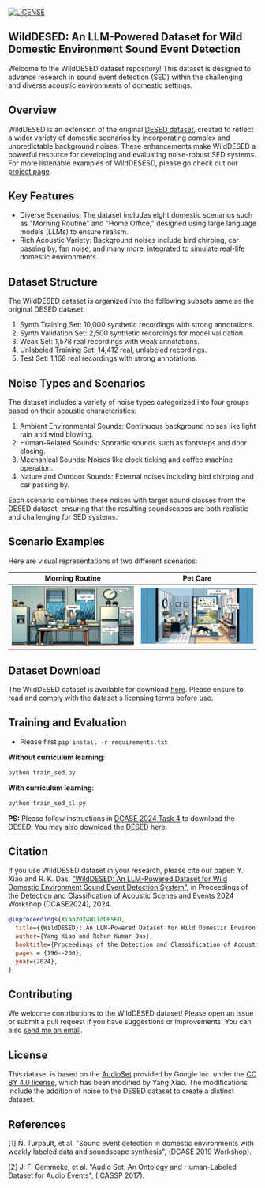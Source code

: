 [![LICENSE](https://img.shields.io/badge/license-MIT-green?style=flat-square)](https://github.com/y2l/meta-transfer-learning-tensorflow/blob/master/LICENSE)
## WildDESED: An LLM-Powered Dataset for Wild Domestic Environment Sound Event Detection
Welcome to the WildDESED dataset repository! This dataset is designed to advance research in sound event detection (SED) within the challenging and diverse acoustic environments of domestic settings.
## Overview
WildDESED is an extension of the original [DESED dataset](https://project.inria.fr/desed/), created to reflect a wider variety of domestic scenarios by incorporating complex and unpredictable background noises. These enhancements make WildDESED a powerful resource for developing and evaluating noise-robust SED systems. For more listenable examples of WildDESESD, please go check out our [project page](https://swagshaw.github.io/projects/WILDDESED.html).

## Key Features
- Diverse Scenarios: The dataset includes eight domestic scenarios such as "Morning Routine" and "Home Office," designed using large language models (LLMs) to ensure realism.
- Rich Acoustic Variety: Background noises include bird chirping, car passing by, fan noise, and many more, integrated to simulate real-life domestic environments.

## Dataset Structure
The WildDESED dataset is organized into the following subsets same as the original DESED dataset:

1. Synth Training Set: 10,000 synthetic recordings with strong annotations.
2. Synth Validation Set: 2,500 synthetic recordings for model validation.
3. Weak Set: 1,578 real recordings with weak annotations.
4. Unlabeled Training Set: 14,412 real, unlabeled recordings.
5. Test Set: 1,168 real recordings with strong annotations.

## Noise Types and Scenarios
The dataset includes a variety of noise types categorized into four groups based on their acoustic characteristics:

1. Ambient Environmental Sounds: Continuous background noises like light rain and wind blowing.
2. Human-Related Sounds: Sporadic sounds such as footsteps and door closing.
3. Mechanical Sounds: Noises like clock ticking and coffee machine operation.
4. Nature and Outdoor Sounds: External noises including bird chirping and car passing by.

Each scenario combines these noises with target sound classes from the DESED dataset, ensuring that the resulting soundscapes are both realistic and challenging for SED systems.

## Scenario Examples
Here are visual representations of two different scenarios:

| Morning Routine | Pet Care |
|-----------------|-------------|
| ![Morning Routine](./morning.png) | ![Pet Care](./pet.png) |

## Dataset Download
The WildDESED dataset is available for download [here](https://zenodo.org/records/14013803). Please ensure to read and comply with the dataset's licensing terms before use. 

## Training and Evaluation

- Please first `pip install -r requirements.txt`

**Without curriculum learning**: 

```bash
python train_sed.py
```


**With curriculum learning**: 

```bash
python train_sed_cl.py
```

**PS:** Please follow instructions in [DCASE 2024 Task 4](https://dcase.community/challenge2024/task-sound-event-detection-with-heterogeneous-training-dataset-and-potentially-missing-labels) to download the DESED. You may also download the [DESED](https://project.inria.fr/desed/) here.

## Citation
If you use WildDESED dataset in your research, please cite our paper:
Y. Xiao and R. K. Das, ["WildDESED: An LLM-Powered Dataset for Wild Domestic Environment Sound Event Detection System"](https://arxiv.org/abs/2407.03656), in Proceedings of the Detection and Classification of Acoustic Scenes and Events 2024 Workshop (DCASE2024), 2024.

```bibtex
@inproceedings{Xiao2024WildDESED,
  title={{WildDESED}: An LLM-Powered Dataset for Wild Domestic Environment Sound Event Detection System},
  author={Yang Xiao and Rohan Kumar Das},
  booktitle={Proceedings of the Detection and Classification of Acoustic Scenes and Events 2024 Workshop (DCASE2024)},
  pages = {196--200},
  year={2024},
}

```
## 
## Contributing
We welcome contributions to the WildDESED dataset! Please open an issue or submit a pull request if you have suggestions or improvements. You can also [send me an email](mailto:yxiao009+github@e.ntu.edu.sg). 

## License
This dataset is based on the [AudioSet](https://research.google.com/audioset/index.html) provided by Google Inc. under the [CC BY 4.0 license](https://creativecommons.org/licenses/by/4.0/), which has been modified by Yang Xiao. The modifications include the addition of noise to the DESED dataset to create a distinct dataset. 

## References
[1] N. Turpault, et al. "Sound event detection in domestic environments with weakly labeled data and soundscape synthesis", (DCASE 2019 Workshop). 

[2] J. F. Gemmeke, et al. "Audio Set: An Ontology and Human-Labeled Dataset for Audio Events", (ICASSP 2017).
